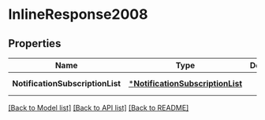# InlineResponse2008

## Properties
Name | Type | Description | Notes
------------ | ------------- | ------------- | -------------
**NotificationSubscriptionList** | [***NotificationSubscriptionList**](NotificationSubscriptionList.md) |  | [default to null]

[[Back to Model list]](../README.md#documentation-for-models) [[Back to API list]](../README.md#documentation-for-api-endpoints) [[Back to README]](../README.md)


